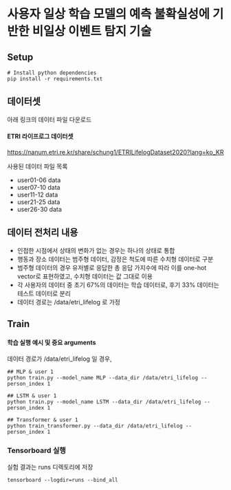 # 사용자 일상 학습 모델의 예측 불확실성에 기반한 비일상 이벤트 탐지 기술


## Setup
    # Install python dependencies
    pip install -r requirements.txt
    
## 데이터셋
아래 링크의 데이터 파일 다운로드

#### ETRI 라이프로그 데이터셋

https://nanum.etri.re.kr/share/schung1/ETRILifelogDataset2020?lang=ko_KR

사용된 데이터 파일 목록
- user01-06 data
- user07-10 data
- user11-12 data
- user21-25 data
- user26-30 data

## 데이터 전처리 내용

 - 인접한 시점에서 상태의 변화가 없는 경우는 하나의 상태로 통합
 - 행동과 장소 데이터는 범주형 데이터, 감정은 척도에 따른 수치형 데이터로 구분
 - 범주형 데이터의 경우 유저별로 응답한 총 응답 가지수에 따라 이를 one-hot vector로 표현하였고, 수치형 데이터는 값 그대로 이용
 - 각 사용자의 데이터 중 초기 67%의 데이터는 학습 데이터로, 후기 33% 데이터는 테스트 데이터로 분리
 - 데이터 경로는 /data/etri_lifelog 로 가정

## Train

#### 학습 실행 예시 및 중요 arguments 

데이터 경로가 /data/etri_lifelog 일 경우,

    ## MLP & user 1
    python train.py --model_name MLP --data_dir /data/etri_lifelog --person_index 1 
    
    ## LSTM & user 1
    python train.py --model_name LSTM --data_dir /data/etri_lifelog --person_index 1
    
    ## Transformer & user 1
    python train_transformer.py --data_dir /data/etri_lifelog --person_index 1
    



### Tensorboard 실행

실험 결과는 runs 디렉토리에 저장

    tensorboard --logdir=runs --bind_all


